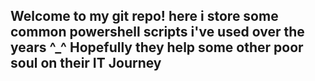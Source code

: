 ## Welcome to my git repo! here i store some common powershell scripts i've used over the years ^_^ Hopefully they help some other poor soul on their IT Journey  
